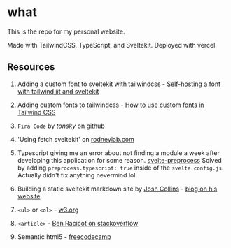 # what

This is the repo for my personal website.

Made with TailwindCSS, TypeScript, and Sveltekit.
Deployed with vercel.

## Resources

1. Adding a custom font to sveltekit with tailwindcss - [Self-hosting a font with tailwind jit and sveltekit](https://jeffpohlmeyer.com/self-hosting-a-font-with-tailwind-jit-and-sveltekit)

2. Adding custom fonts to tailwindcss - [How to use custom fonts in Tailwind CSS](https://blog.logrocket.com/how-to-use-custom-fonts-tailwind-css/)

3. `Fira Code` by _tonsky_ on [github](https://github.com/tonsky/FiraCode)

4. 'Using fetch sveltekit' on [rodneylab.com](https://rodneylab.com/using-fetch-sveltekit/)

5. Typescript giving me an error about not finding a module a week after developing this application for some reason. [svelte-preprocess](https://github.com/sveltejs/svelte-preprocess) Solved by adding `preprocess.typescript: true` inside of the `svelte.config.js`. Actually didn't fix anything nevermind lol.

6. Building a static sveltekit markdown site by [Josh Collins](https://joshcollinsworth.com) - [blog on his website](https://joshcollinsworth.com/blog/build-static-sveltekit-markdown-blog)

7. `<ul>` or `<ol>` - [w3.org](https://www.w3.org/TR/WCAG20-TECHS/H48.html)

8. `<article>` - [Ben Racicot on stackoverflow](https://stackoverflow.com/a/54258592)

9. Semantic html5 - [freecodecamp](https://www.freecodecamp.org/news/semantic-html5-elements/)